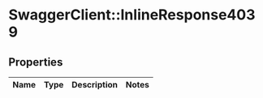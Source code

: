 # SwaggerClient::InlineResponse4039

## Properties
Name | Type | Description | Notes
------------ | ------------- | ------------- | -------------

